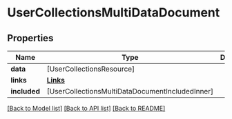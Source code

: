 # UserCollectionsMultiDataDocument

## Properties
Name | Type | Description | Notes
------------ | ------------- | ------------- | -------------
**data** | [UserCollectionsResource] |  | [optional] 
**links** | [**Links**](Links.md) |  | [optional] 
**included** | [UserCollectionsMultiDataDocumentIncludedInner] |  | [optional] 

[[Back to Model list]](../README.md#documentation-for-models) [[Back to API list]](../README.md#documentation-for-api-endpoints) [[Back to README]](../README.md)


